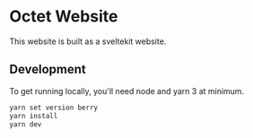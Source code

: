 # Octet Website

This website is built as a sveltekit website. 

## Development

To get running locally, you'll need node and yarn 3 at minimum.

```sh
yarn set version berry
yarn install
yarn dev
```

